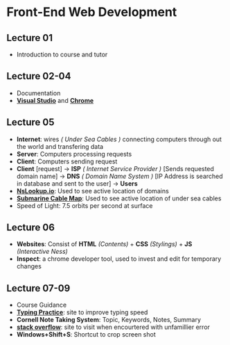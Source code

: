# Front-End Web Development

## Lecture 01
- Introduction to course and tutor

## Lecture 02-04
- Documentation
- **[Visual Studio](https://code.visualstudio.com/)** and **[Chrome](https://www.google.com/intl/en_uk/chrome/)**

## Lecture 05
- **Internet**: wires *( Under Sea Cables )* connecting computers through out the world and transfering data
- **Server**: Computers processing requests
- **Client**: Computers sending request
- **Client** [request] -> **ISP** *( Internet Service Provider )* [Sends requested domain name] -> **DNS** *( Domain Name System )* [IP Address is searched in database and sent to the user] -> **Users**
- **[NsLookup.io](https://www.nslookup.io/)**: Used to see active location of domains
- **[Submarine Cable Map](https://www.submarinecablemap.comhttps://www.submarinecablemap.com)**: Used to see active location of under sea cables
- Speed of Light: 7.5 orbits per second at surface

## Lecture 06
- **Websites**: Consist of **HTML** *(Contents)* + **CSS** *(Stylings)* + **JS** *(Interactive Ness)*
- **Inspect**: a chrome developer tool, used to invest and edit for temporary changes

## Lecture 07-09
- Course Guidance
- **[Typing Practice](www.keybr.com)**: site to improve typing speed
- **Cornell Note Taking System**: Topic, Keywords, Notes, Summary
- **[stack overflow](www.stackoverflow.com)**: site to visit when encourtered with unfamillier error
- **Windows+Shift+S**: Shortcut to crop screen shot